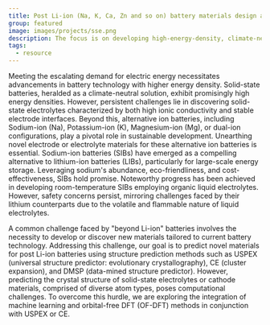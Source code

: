 ```yaml
---
title: Post Li-ion (Na, K, Ca, Zn and so on) battery materials design and discovery.
group: featured
image: images/projects/sse.png
description: The focus is on developing high-energy-density, climate-neutral solid-state batteries and alternative ion batteries (e.g., Sodium-ion) for sustainable energy storage, overcoming challenges in electrolyte and electrode material discovery through advanced computational methods like machine learning and evolutionary algorithms for material prediction.
tags:
  - resource
---
```



Meeting the escalating demand for electric energy necessitates advancements in
battery technology with higher energy density. Solid-state batteries, heralded as
a climate-neutral solution, exhibit promisingly high energy densities. However, 
persistent challenges lie in discovering solid-state electrolytes characterized by
both high ionic conductivity and stable electrode interfaces.
Beyond this, alternative ion batteries, including Sodium-ion (Na), Potassium-ion
(K), Magnesium-ion (Mg), or dual-ion configurations, play a pivotal role in
sustainable development. Unearthing novel electrode or electrolyte materials for
these alternative ion batteries is essential. Sodium-ion batteries (SIBs) have
emerged as a compelling alternative to lithium-ion batteries (LIBs), particularly for
large-scale energy storage. Leveraging sodium&#39;s abundance, eco-friendliness,
and cost-effectiveness, SIBs hold promise. Noteworthy progress has been
achieved in developing room-temperature SIBs employing organic liquid
electrolytes. However, safety concerns persist, mirroring challenges faced by
their lithium counterparts due to the volatile and flammable nature of liquid
electrolytes.

A common challenge faced by &quot;beyond Li-ion&quot; batteries involves the necessity to
develop or discover new materials tailored to current battery technology.
Addressing this challenge, our goal is to predict novel materials for post Li-ion
batteries using structure prediction methods such as USPEX (universal structure
predictor: evolutionary crystallography), CE (cluster expansion), and DMSP
(data-mined structure predictor). However, predicting the crystal structure of
solid-state electrolytes or cathode materials, comprised of diverse atom types,
poses computational challenges. To overcome this hurdle, we are exploring the
integration of machine learning and orbital-free DFT (OF-DFT) methods in
conjunction with USPEX or CE.